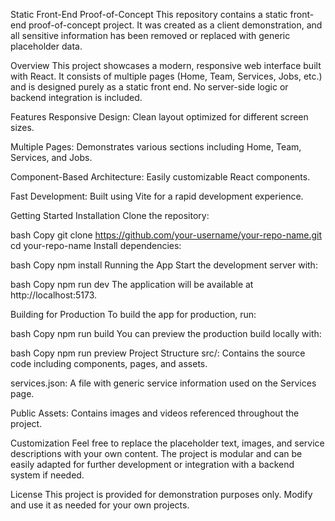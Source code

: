 Static Front-End Proof-of-Concept
This repository contains a static front-end proof-of-concept project. It was created as a client demonstration, and all sensitive information has been removed or replaced with generic placeholder data.

Overview
This project showcases a modern, responsive web interface built with React. It consists of multiple pages (Home, Team, Services, Jobs, etc.) and is designed purely as a static front end. No server-side logic or backend integration is included.

Features
Responsive Design: Clean layout optimized for different screen sizes.

Multiple Pages: Demonstrates various sections including Home, Team, Services, and Jobs.

Component-Based Architecture: Easily customizable React components.

Fast Development: Built using Vite for a rapid development experience.

Getting Started
Installation
Clone the repository:

bash
Copy
git clone https://github.com/your-username/your-repo-name.git
cd your-repo-name
Install dependencies:

bash
Copy
npm install
Running the App
Start the development server with:

bash
Copy
npm run dev
The application will be available at http://localhost:5173.

Building for Production
To build the app for production, run:

bash
Copy
npm run build
You can preview the production build locally with:

bash
Copy
npm run preview
Project Structure
src/: Contains the source code including components, pages, and assets.

services.json: A file with generic service information used on the Services page.

Public Assets: Contains images and videos referenced throughout the project.

Customization
Feel free to replace the placeholder text, images, and service descriptions with your own content. The project is modular and can be easily adapted for further development or integration with a backend system if needed.

License
This project is provided for demonstration purposes only. Modify and use it as needed for your own projects.

